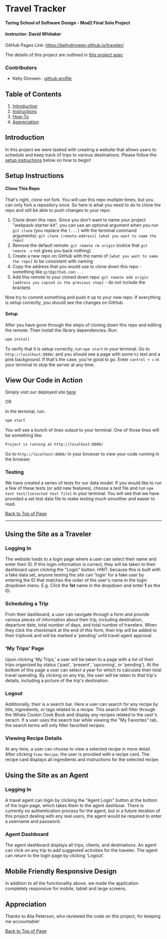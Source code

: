 # Travel Tracker
#### Turing School of Software Design - Mod2 Final Solo Project
#### Instructor: David Whitaker

GitHub Pages Link: https://kellydinneen.github.io/traveler/

The details of this project are outlined in [this project spec](https://frontend.turing.io/projects/travel-tracker.html)

### Contributors
- Kelly Dinneen : [github profile](https://github.com/kellydinneen)


## Table of Contents
1. [Introduction](#introduction)
2. [Instructions](#setup-instructions)
3. [How-To](#using-the-site-as-a-traveler)
5. [Appreciation](#appreciation)

## Introduction
  In this project we were tasked with creating a website that allows users to schedule and keep track of trips to various destinations. Please follow the [setup instructions](#setup-instructions) below on how to begin!

## Setup Instructions

#### Clone This Repo

That's right, _clone_ not fork. You will use this repo multiple times, but you can only fork a repository once. So here is what you need to do to clone the repo and still be able to push changes to your repo:

1. Clone down this repo. Since you don't want to name your project "webpack-starter-kit", you can use an optional argument when you run `git clone` (you replace the `[...]` with the terminal command arguments): `git clone [remote-address] [what you want to name the repo]`
1. Remove the default remote: `git remote rm origin` (notice that `git remote -v` not gives you back nothing)
1. Create a new repo on GitHub with the name of `[what you want to name the repo]` to be consistent with naming
1. Copy the address that you would use to clone down this repo - something like `git@github.com:...`
1. Add this remote to your cloned down repo: `git remote add origin [address you copied in the previous step]` - do not include the brackets

Now try to commit something and push it up to your new repo. If everything is setup correctly, you should see the changes on GitHub.

#### Setup

After you have gone through the steps of cloning down this repo and editing the remote:
Then install the library dependencies. Run:

```bash
npm install
```

To verify that it is setup correctly, run `npm start` in your terminal. Go to `http://localhost:8080/` and you should see a page with some `h1` text and a pink background. If that's the case, you're good to go. Enter `control + c` in your terminal to stop the server at any time.

## View Our Code in Action
Simply visit our deployed site [here](https://kellydinneen.github.io/traveler/)

OR

In the terminal, run:

```bash
npm start
```

You will see a bunch of lines output to your terminal. One of those lines will be something like:

```bash
Project is running at http://localhost:8080/
```

Go to `http://localhost:8080/` in your browser to view your code running in the browser.

### Testing

We have created a series of tests for our data model. If you would like to run a few of these tests (or add new features), choose a test file and run `npm test test/[selected test file]` in your terminal.
You will see that we have provided a set test data file to make testing much smoother and easier to read.

[Back to Top of Page](#table-of-contents)

---

## Using the Site as a Traveler

### Logging In
The website loads to a login page where a user can select their name and enter their ID. If this login information is correct, they will be taken to their dashboard upon clicking the "Login" button. HINT: because this is built with a fake data set, anyone testing the site can 'login' for a fake user by entering the ID that matches the order of the user's name in the login dropdown menu. E.g. Click the **1st** name in the dropdown and enter **1** as the ID.

### Scheduling a Trip
From their dashboard, a user can navigate through a form and provide various pieces of information about their trip, including destination, departure date, total number of days, and total number of travelers. When they click the checkmark at the end of this form, their trip will be added to their tripbook and will be marked a 'pending' until travel agent approval.

### 'My Trips' Page
Upon clicking 'My Trips,' a user will be taken to a page with a list of their trips organized by status ('past', 'present', 'upcoming', or 'pending'). At the bottom of this page a user can select a year for which to calculate their total travel spending. By clicking on any trip, the user will be taken to that trip's details, including a picture of the trip's destination.

### Logout
Additionally, their is a search bar. Here a user can search for any recipe by title, ingredients, or tags related to a recipe. This search will filter through the Whats Cookin Cook Book and display any recipes related to the user's serach. If a user uses the search bar while viewing the "My Favorites" tab, the search terms will only filter favorited recipes.

### Viewing Recipe Details
At any time, a user can choose to view a selected recipe in more detail. After clicking `View Recipe`, the user is provdied with a recipe card. The recipe card displays all ingredients and instructions for the selected recipe.

## Using the Site as an Agent

### Logging In
A travel agent can login by clicking the "Agent Login" button at the bottom of the login page, which takes them to the agent dashboar. There is currently no authentication process for the agent, but in a future iteration of this project dealing with any real users, the agent would be required to enter a username and password. 

### Agent Dashboard
The agent dashboard displays all trips, clients, and destinations. An agent can click on any trip to add suggested activities for the traveler. The agent can return to the login page by clicking 'Logout'.

## Mobile Friendly Responsive Design

In addition to all the functionality above, we made the application completely responsive for mobile, tablet and large screens.

## Appreciation
Thanks to Alia Peterson, who reviewed the code on this project, for keeping me accountable!


[Back to Top of Page](#table-of-contents)


